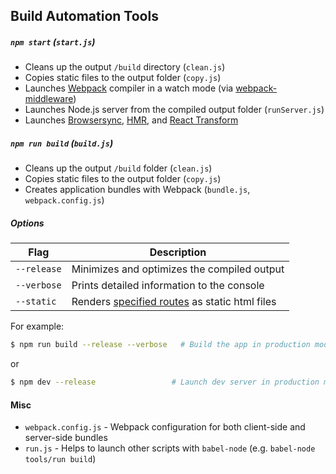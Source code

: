 ## Build Automation Tools

##### `npm start` (`start.js`)

- Cleans up the output `/build` directory (`clean.js`)
- Copies static files to the output folder (`copy.js`)
- Launches [Webpack](https://webpack.github.io/) compiler in a watch mode (via [webpack-middleware](https://github.com/kriasoft/webpack-middleware))
- Launches Node.js server from the compiled output folder (`runServer.js`)
- Launches [Browsersync](https://browsersync.io/),
  [HMR](https://webpack.github.io/docs/hot-module-replacement), and
  [React Transform](https://github.com/gaearon/babel-plugin-react-transform)

##### `npm run build` (`build.js`)

- Cleans up the output `/build` folder (`clean.js`)
- Copies static files to the output folder (`copy.js`)
- Creates application bundles with Webpack (`bundle.js`, `webpack.config.js`)

##### Options

| Flag        | Description                                                      |
| ----------- | ---------------------------------------------------------------- |
| `--release` | Minimizes and optimizes the compiled output                      |
| `--verbose` | Prints detailed information to the console                       |
| `--static`  | Renders [specified routes](./render.js#L15) as static html files |

For example:

```sh
$ npm run build --release --verbose   # Build the app in production mode
```

or

```sh
$ npm dev --release                 # Launch dev server in production mode
```

#### Misc

- `webpack.config.js` - Webpack configuration for both client-side and server-side bundles
- `run.js` - Helps to launch other scripts with `babel-node` (e.g. `babel-node tools/run build`)
